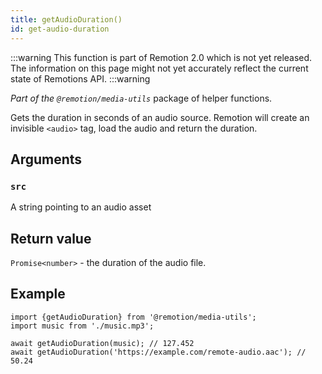```yaml
---
title: getAudioDuration()
id: get-audio-duration
---
```


:::warning
This function is part of Remotion 2.0 which is not yet released. The information on this page might not yet accurately reflect the current state of Remotions API.
:::warning

_Part of the `@remotion/media-utils`_ package of helper functions.

Gets the duration in seconds of an audio source. Remotion will create an invisible `<audio>` tag, load the audio and return the duration.

## Arguments

### `src`

A string pointing to an audio asset

## Return value

`Promise<number>` - the duration of the audio file.

## Example

```tsx
import {getAudioDuration} from '@remotion/media-utils';
import music from './music.mp3';

await getAudioDuration(music); // 127.452
await getAudioDuration('https://example.com/remote-audio.aac'); // 50.24
```
